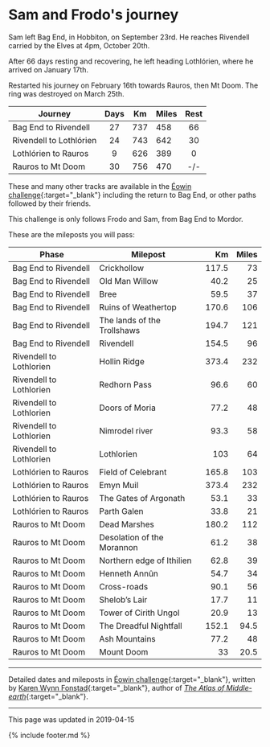 # Sam and Frodo's journey

Sam left Bag End, in Hobbiton, on September 23rd. He reaches Rivendell carried by the Elves at 4pm, October 20th.

After 66 days resting and recovering, he left heading Lothlórien, where he arrived on January 17th.

Restarted his journey on February 16th towards Rauros, then Mt Doom. The ring was destroyed on March 25th.

| Journey | Days | Km | Miles | Rest |
| --- | :---: | --- | --- | :---: |
| Bag End to Rivendell | 27 | 737 | 458 | 66 |
| Rivendell to Lothlórien | 24 | 743 | 642 | 30 |
| Lothlórien to Rauros | 9 | 626 | 389 | 0 |
| Rauros to Mt Doom | 30 | 756 | 470 | -/- |

These and many other tracks are available in the [Éowin challenge](http://home.insightbb.com/~eowynchallenge/Walk/walk.html){:target="_blank"}
including the return to Bag End, or other paths followed by their friends.

This challenge is only follows Frodo and Sam, from Bag End to Mordor.

These are the mileposts you will pass:

| Phase | Milepost | Km | Miles |
| --- | --- | ---: | ---: |
| Bag End to Rivendell | Crickhollow | 117.5 | 73 |
| Bag End to Rivendell | Old Man Willow | 40.2 | 25 |
| Bag End to Rivendell | Bree | 59.5 | 37 |
| Bag End to Rivendell | Ruins of Weathertop | 170.6 | 106 |
| Bag End to Rivendell | The lands of the Trollshaws | 194.7 | 121 |
| Bag End to Rivendell | Rivendell | 154.5 | 96 |
| Rivendell to Lothlorien | Hollin Ridge | 373.4 | 232 |
| Rivendell to Lothlorien | Redhorn Pass | 96.6 | 60 |
| Rivendell to Lothlorien | Doors of Moria | 77.2 | 48 |
| Rivendell to Lothlorien | Nimrodel river | 93.3 | 58 |
| Rivendell to Lothlorien | Lothlorien | 103 | 64 |
| Lothlórien to Rauros | Field of Celebrant | 165.8 | 103 |
| Lothlórien to Rauros | Emyn Muil | 373.4 | 232 |
| Lothlórien to Rauros | The Gates of Argonath | 53.1 | 33 |
| Lothlórien to Rauros | Parth Galen | 33.8 | 21 |
| Rauros to Mt Doom | Dead Marshes | 180.2 | 112 |
| Rauros to Mt Doom | Desolation of the Morannon | 61.2 | 38 |
| Rauros to Mt Doom | Northern edge of Ithilien | 62.8 | 39 |
| Rauros to Mt Doom | Henneth Annûn | 54.7 | 34 |
| Rauros to Mt Doom | Cross-roads | 90.1 | 56 |
| Rauros to Mt Doom | Shelob’s Lair | 17.7 | 11 |
| Rauros to Mt Doom | Tower of Cirith Ungol | 20.9 | 13 |
| Rauros to Mt Doom | The Dreadful Nightfall | 152.1 | 94.5 |
| Rauros to Mt Doom | Ash Mountains | 77.2 | 48 |
| Rauros to Mt Doom | Mount Doom | 33 | 20.5 |


---

Detailed dates and mileposts in [Éowin challenge](http://home.insightbb.com/~eowynchallenge/Walk/walk.html){:target="_blank"},
written by [Karen Wynn Fonstad](https://en.wikipedia.org/wiki/Karen_Wynn_Fonstad){:target="_blank"},
author of [*The Atlas of Middle-earth*](https://www.worldcat.org/title/atlas-of-middle-earth/oclc/24142309){:target="_blank"}.

---
This page was updated in 2019-04-15

{% include footer.md %}

